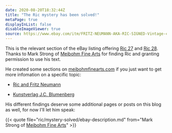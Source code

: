 ```yaml
---
date: 2020-08-20T18:32:44Z
title: "The Ric mystery has been solved!"
metaPage: true
displayInList: false
disableImageViewer: true
source: https://www.ebay.com/itm/FRITZ-NEUMANN-AKA-RIC-SIGNED-Vintage-c-1960s-Color-Etching-STREETSCENE-/143672853431
---
```


This is the relevant section of the eBay listing offering [Ric 27](/post/ric27) and [Ric 28](/post/ric28). Thanks to Mark Strong of [Meibohm Fine Arts](http://meibohmfinearts.com/) for finding Ric and granting permission to use his text.

He created some sections on [meibohmfinearts.com](http://meibohmfinearts.com/) if you just want to get more infomation on a specific topic:

* [Ric and Fritz Neumann](https://www.meibohmfinearts.com/artists/details/155)

* [Kunstverlag J.C. Blumenberg](https://www.meibohmfinearts.com/artists/details/2874)

His different findings deserve some additional pages or posts on this blog as well, for now I'll let him speak:

{{< quote file="ric/mystery-solved/ebay-description.md" from="Mark Strong of [Meibohm Fine Arts](http://meibohmfinearts.com/)" >}}
